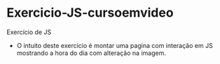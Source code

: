 # Exercicio-JS-cursoemvideo
Exercício de JS
* O intuito deste exercicio é montar uma pagina com interação em JS mostrando a hora do dia com alteração na imagem. 
